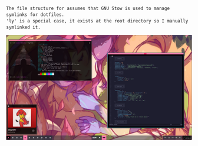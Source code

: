 `The file structure for assumes that GNU Stow is used to manage symlinks for dotfiles.`  
`'ly' is a special case, it exists at the root directory so I manually symlinked it.`

![](https://github.com/nik0-dev/dotfiles/blob/main/docs/preview.png)
